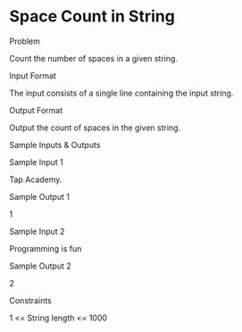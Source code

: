 # Space Count in String

Problem





Count the number of spaces in a given string.





Input Format



The input consists of a single line containing the input string.





Output Format



Output the count of spaces in the given string.





Sample Inputs & Outputs



Sample Input 1

Tap Academy.



Sample Output 1

1







Sample Input 2

Programming is fun



Sample Output 2

2







Constraints



1 <= String length <= 1000





